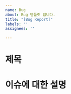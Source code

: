 ```yaml
---
name: Bug
about: Bug 템플릿 입니다.
title: "[Bug Report]"
labels: ''
assignees: ''

---
```


# 제목


# 이슈에 대한 설명

